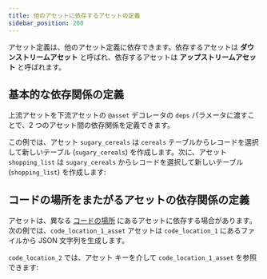 ```yaml
---
title: 他のアセットに依存するアセットの定義
sidebar_position: 200
---
```


アセット定義は、他のアセット定義に依存できます。依存するアセットは **ダウンストリームアセット** と呼ばれ、依存するアセットは **アップストリームアセット** と呼ばれます。

## 基本的な依存関係の定義

上流アセットを下流アセットの `@asset` デコレータの `deps` パラメータに渡すことで、2 つのアセット間の依存関係を定義できます。

この例では、アセット `sugary_cereals` は `cereals` テーブルからレコードを選択して新しいテーブル (`sugary_cereals`) を作成します。次に、アセット `shopping_list` は `sugary_cereals` からレコードを選択して新しいテーブル (`shopping_list`) を作成します:

<CodeExample path="docs_beta_snippets/docs_beta_snippets/guides/data-modeling/asset-dependencies/asset-dependencies.py" language="python" lineStart="6" lineEnd="20"/>

## コードの場所をまたがるアセットの依存関係の定義

アセットは、異なる [コードの場所](/guides/deploy/code-locations/) にあるアセットに依存する場合があります。次の例では、`code_location_1_asset` アセットは `code_location_1` にあるファイルから JSON 文字列を生成します。

<CodeExample path="docs_beta_snippets/docs_beta_snippets/guides/data-modeling/asset-dependencies/asset-dependencies.py" language="python" lineStart="21" lineEnd="34"/>

`code_location_2` では、アセット キーを介して `code_location_1_asset` を参照できます:

<CodeExample path="docs_beta_snippets/docs_beta_snippets/guides/data-modeling/asset-dependencies/asset-dependencies.py" language="python" lineStart="34" lineEnd="46"/>

